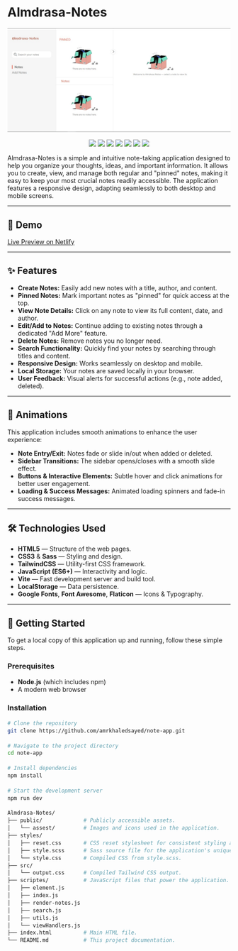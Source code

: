 # Almdrasa-Notes

![Poster](./public/assest/poster.jpeg)

<p align="center">
  <img src="https://img.shields.io/badge/HTML5-E34F26?logo=html5&logoColor=white&style=for-the-badge" />
  <img src="https://img.shields.io/badge/CSS3-1572B6?logo=css3&logoColor=white&style=for-the-badge" />
  <img src="https://img.shields.io/badge/Sass-CC6699?logo=sass&logoColor=white&style=for-the-badge" />
  <img src="https://img.shields.io/badge/TailwindCSS-v4.0-38BDF8?logo=tailwindcss&logoColor=white&style=for-the-badge" />
  <img src="https://img.shields.io/badge/JavaScript-F7DF1E?logo=javascript&logoColor=black&style=for-the-badge" />
  <img src="https://img.shields.io/badge/Vite-646CFF?logo=vite&logoColor=white&style=for-the-badge" />
  <img src="https://img.shields.io/badge/LocalStorage-Enabled-4CAF50?style=for-the-badge" />
</p>

Almdrasa-Notes is a simple and intuitive note-taking application designed to help you organize your thoughts, ideas, and important information. It allows you to create, view, and manage both regular and "pinned" notes, making it easy to keep your most crucial notes readily accessible. The application features a responsive design, adapting seamlessly to both desktop and mobile screens.

---

## 🚀 Demo

[Live Preview on Netlify](https://almadrasa-note1.netlify.app/)

---

## ✨ Features

- **Create Notes:** Easily add new notes with a title, author, and content.
- **Pinned Notes:** Mark important notes as "pinned" for quick access at the top.
- **View Note Details:** Click on any note to view its full content, date, and author.
- **Edit/Add to Notes:** Continue adding to existing notes through a dedicated "Add More" feature.
- **Delete Notes:** Remove notes you no longer need.
- **Search Functionality:** Quickly find your notes by searching through titles and content.
- **Responsive Design:** Works seamlessly on desktop and mobile.
- **Local Storage:** Your notes are saved locally in your browser.
- **User Feedback:** Visual alerts for successful actions (e.g., note added, deleted).

---

## 🎨 Animations

This application includes smooth animations to enhance the user experience:

- **Note Entry/Exit:** Notes fade or slide in/out when added or deleted.
- **Sidebar Transitions:** The sidebar opens/closes with a smooth slide effect.
- **Buttons & Interactive Elements:** Subtle hover and click animations for better user engagement.
- **Loading & Success Messages:** Animated loading spinners and fade-in success messages.

---

## 🛠️ Technologies Used

- **HTML5** — Structure of the web pages.
- **CSS3** & **Sass** — Styling and design.
- **TailwindCSS** — Utility-first CSS framework.
- **JavaScript (ES6+)** — Interactivity and logic.
- **Vite** — Fast development server and build tool.
- **LocalStorage** — Data persistence.
- **Google Fonts**, **Font Awesome**, **Flaticon** — Icons & Typography.

---

## 🏁 Getting Started

To get a local copy of this application up and running, follow these simple steps.

### Prerequisites

- **Node.js** (which includes npm)
- A modern web browser

### Installation

```bash
# Clone the repository
git clone https://github.com/amrkhaledsayed/note-app.git

# Navigate to the project directory
cd note-app

# Install dependencies
npm install

# Start the development server
npm run dev

Almdrasa-Notes/
├── public/             # Publicly accessible assets.
│   └── assest/         # Images and icons used in the application.
├── styles/
│   ├── reset.css       # CSS reset stylesheet for consistent styling across browsers.
│   ├── style.scss      # Sass source file for the application's unique design.
│   └── style.css       # Compiled CSS from style.scss.
├── src/
│   └── output.css      # Compiled Tailwind CSS output.
├── scriptes/           # JavaScript files that power the application.
│   ├── element.js
│   ├── index.js
│   ├── render-notes.js
│   ├── search.js
│   ├── utils.js
│   └── viewHandlers.js
├── index.html          # Main HTML file.
└── README.md           # This project documentation.
